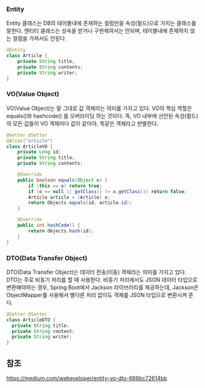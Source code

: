 ### Entity
Entity 클래스는 DB의 테이블내에 존재하는 컬럼만을 속성(필드)으로 가지는 클래스를 말한다. 엔티티 클래스는 상속을 받거나 구현체여서는 안되며, 테이블내에 존재하지 않는 컬럼을 가져서도 안된다.

``` java
@Entity
class Article {
    private String title;
    private String contents;
    private String writer;
}
```

### VO(Value Object)
VO(Value Object)는 말 그대로 값 객체라는 의미를 가지고 있다. VO의 핵심 역할은 equals()와 hashcode() 를 오버라이딩 하는 것이다. 즉, VO 내부에 선언된 속성(필드)의 모든 값들이 VO 객체마다 값이 같아야, 똑같은 객체라고 판별한다.

```java
@Getter @Setter
@Alias("article")
class ArticleVO {
    private Long id;
    private String title;
    private String contents;

    @Override
    public boolean equals(Object o) {
        if (this == o) return true;
        if (o == null || getClass() != o.getClass()) return false;
        Article article = (Article) o;
        return Objects.equals(id, article.id);
    }

    @Override
    public int hashCode() {
        return Objects.hash(id);
    }
}
```

### DTO(Data Transfer Object)
DTO(Data Transfer Object)는 데이터 전송(이동) 객체라는 의미를 가지고 있다. DTO는 주로 비동기 처리를 할 때 사용한다. 비동기 처리에서도 JSON 데이터 타입으로 변환해야하는 경우, Spring Boot에서 Jackson 라이브러리를 제공하는데, Jackson은 ObjectMapper를 사용해서 별다른 처리 없이도 객체를 JSON 타입으로 변환시켜 준다.

```java
@Getter @Setter
class ArticleDTO {
  private String title;
  private String content;
  private String writer;
}
```



## 참조
https://medium.com/webeveloper/entity-vo-dto-666bc72614bb